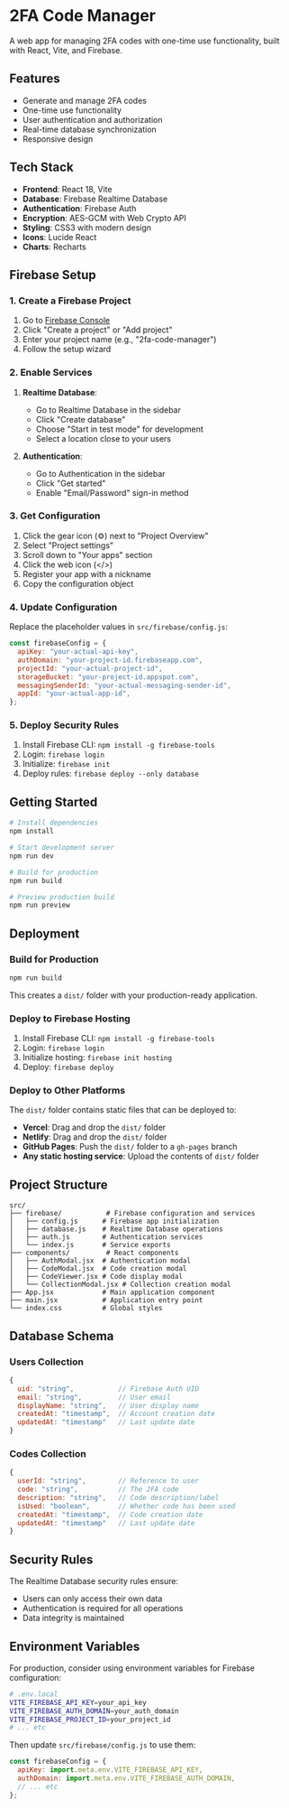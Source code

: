 # 2FA Code Manager

A web app for managing 2FA codes with one-time use functionality, built with React, Vite, and Firebase.

## Features

- Generate and manage 2FA codes
- One-time use functionality
- User authentication and authorization
- Real-time database synchronization
- Responsive design

## Tech Stack

- **Frontend**: React 18, Vite
- **Database**: Firebase Realtime Database
- **Authentication**: Firebase Auth
- **Encryption**: AES-GCM with Web Crypto API
- **Styling**: CSS3 with modern design
- **Icons**: Lucide React
- **Charts**: Recharts

## Firebase Setup

### 1. Create a Firebase Project

1. Go to [Firebase Console](https://console.firebase.google.com/)
2. Click "Create a project" or "Add project"
3. Enter your project name (e.g., "2fa-code-manager")
4. Follow the setup wizard

### 2. Enable Services

1. **Realtime Database**:

   - Go to Realtime Database in the sidebar
   - Click "Create database"
   - Choose "Start in test mode" for development
   - Select a location close to your users

2. **Authentication**:
   - Go to Authentication in the sidebar
   - Click "Get started"
   - Enable "Email/Password" sign-in method

### 3. Get Configuration

1. Click the gear icon (⚙️) next to "Project Overview"
2. Select "Project settings"
3. Scroll down to "Your apps" section
4. Click the web icon (</>)
5. Register your app with a nickname
6. Copy the configuration object

### 4. Update Configuration

Replace the placeholder values in `src/firebase/config.js`:

```javascript
const firebaseConfig = {
  apiKey: "your-actual-api-key",
  authDomain: "your-project-id.firebaseapp.com",
  projectId: "your-actual-project-id",
  storageBucket: "your-project-id.appspot.com",
  messagingSenderId: "your-actual-messaging-sender-id",
  appId: "your-actual-app-id",
};
```

### 5. Deploy Security Rules

1. Install Firebase CLI: `npm install -g firebase-tools`
2. Login: `firebase login`
3. Initialize: `firebase init`
4. Deploy rules: `firebase deploy --only database`

## Getting Started

```bash
# Install dependencies
npm install

# Start development server
npm run dev

# Build for production
npm run build

# Preview production build
npm run preview
```

## Deployment

### Build for Production

```bash
npm run build
```

This creates a `dist/` folder with your production-ready application.

### Deploy to Firebase Hosting

1. Install Firebase CLI: `npm install -g firebase-tools`
2. Login: `firebase login`
3. Initialize hosting: `firebase init hosting`
4. Deploy: `firebase deploy`

### Deploy to Other Platforms

The `dist/` folder contains static files that can be deployed to:

- **Vercel**: Drag and drop the `dist/` folder
- **Netlify**: Drag and drop the `dist/` folder
- **GitHub Pages**: Push the `dist/` folder to a `gh-pages` branch
- **Any static hosting service**: Upload the contents of `dist/` folder

## Project Structure

```
src/
├── firebase/           # Firebase configuration and services
│   ├── config.js      # Firebase app initialization
│   ├── database.js    # Realtime Database operations
│   ├── auth.js        # Authentication services
│   └── index.js       # Service exports
├── components/         # React components
│   ├── AuthModal.jsx  # Authentication modal
│   ├── CodeModal.jsx  # Code creation modal
│   ├── CodeViewer.jsx # Code display modal
│   └── CollectionModal.jsx # Collection creation modal
├── App.jsx            # Main application component
├── main.jsx           # Application entry point
└── index.css          # Global styles
```

## Database Schema

### Users Collection

```javascript
{
  uid: "string",           // Firebase Auth UID
  email: "string",         // User email
  displayName: "string",   // User display name
  createdAt: "timestamp",  // Account creation date
  updatedAt: "timestamp"   // Last update date
}
```

### Codes Collection

```javascript
{
  userId: "string",        // Reference to user
  code: "string",          // The 2FA code
  description: "string",   // Code description/label
  isUsed: "boolean",       // Whether code has been used
  createdAt: "timestamp",  // Code creation date
  updatedAt: "timestamp"   // Last update date
}
```

## Security Rules

The Realtime Database security rules ensure:

- Users can only access their own data
- Authentication is required for all operations
- Data integrity is maintained

## Environment Variables

For production, consider using environment variables for Firebase configuration:

```bash
# .env.local
VITE_FIREBASE_API_KEY=your_api_key
VITE_FIREBASE_AUTH_DOMAIN=your_auth_domain
VITE_FIREBASE_PROJECT_ID=your_project_id
# ... etc
```

Then update `src/firebase/config.js` to use them:

```javascript
const firebaseConfig = {
  apiKey: import.meta.env.VITE_FIREBASE_API_KEY,
  authDomain: import.meta.env.VITE_FIREBASE_AUTH_DOMAIN,
  // ... etc
};
```
